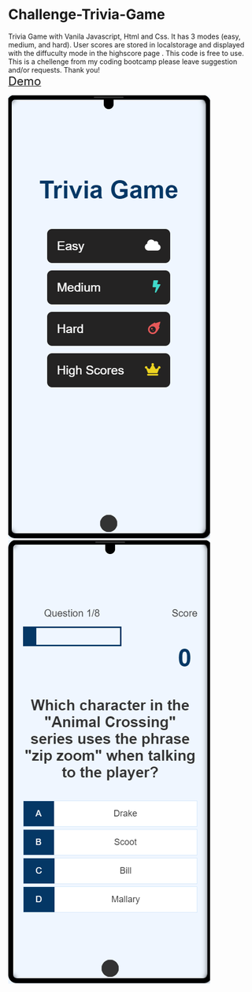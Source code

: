 # Challenge-Trivia-Game
Trivia Game with Vanila Javascript, Html and Css.
It has 3 modes (easy, medium, and hard).
User scores are stored in localstorage and displayed with the diffuculty mode in the highscore page .
This code is free to use.
This is a chellenge from my coding bootcamp please leave suggestion and/or requests. Thank you!
<br />
<a href="https://mmandabes.github.io/Challenge-Trivia-Game/" alt="demo link"><font size="+2">Demo</font></a><br />

<img src="imgs/Challenge-Trivia-Game-1600.png" alt="home screen representation">
<img src="imgs/Challenge-Trivia-Game-game-html-1601.png" alt="Game in easy mode">
